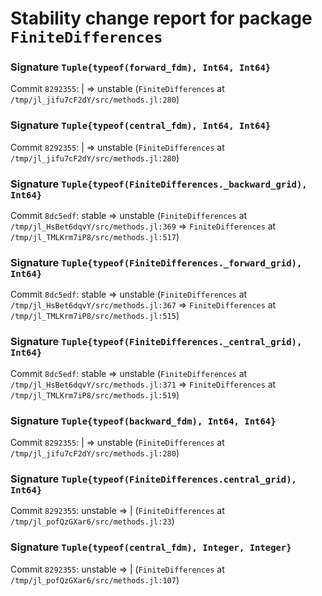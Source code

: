 # Stability change report for package `FiniteDifferences`

### Signature `Tuple{typeof(forward_fdm), Int64, Int64}`

Commit `8292355`: | => unstable (`FiniteDifferences` at `/tmp/jl_jifu7cF2dY/src/methods.jl:280`)  

### Signature `Tuple{typeof(central_fdm), Int64, Int64}`

Commit `8292355`: | => unstable (`FiniteDifferences` at `/tmp/jl_jifu7cF2dY/src/methods.jl:280`)  

### Signature `Tuple{typeof(FiniteDifferences._backward_grid), Int64}`

Commit `8dc5edf`: stable => unstable (`FiniteDifferences` at `/tmp/jl_HsBet6dqvY/src/methods.jl:369` => `FiniteDifferences` at `/tmp/jl_TMLKrm7iP8/src/methods.jl:517`)  

### Signature `Tuple{typeof(FiniteDifferences._forward_grid), Int64}`

Commit `8dc5edf`: stable => unstable (`FiniteDifferences` at `/tmp/jl_HsBet6dqvY/src/methods.jl:367` => `FiniteDifferences` at `/tmp/jl_TMLKrm7iP8/src/methods.jl:515`)  

### Signature `Tuple{typeof(FiniteDifferences._central_grid), Int64}`

Commit `8dc5edf`: stable => unstable (`FiniteDifferences` at `/tmp/jl_HsBet6dqvY/src/methods.jl:371` => `FiniteDifferences` at `/tmp/jl_TMLKrm7iP8/src/methods.jl:519`)  

### Signature `Tuple{typeof(backward_fdm), Int64, Int64}`

Commit `8292355`: | => unstable (`FiniteDifferences` at `/tmp/jl_jifu7cF2dY/src/methods.jl:280`)  

### Signature `Tuple{typeof(FiniteDifferences.central_grid), Int64}`

Commit `8292355`: unstable => | (`FiniteDifferences` at `/tmp/jl_pofQzGXar6/src/methods.jl:23`)  

### Signature `Tuple{typeof(central_fdm), Integer, Integer}`

Commit `8292355`: unstable => | (`FiniteDifferences` at `/tmp/jl_pofQzGXar6/src/methods.jl:107`)  

